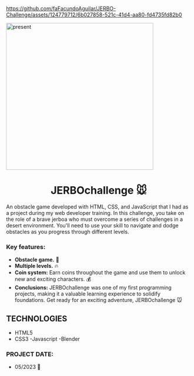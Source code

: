 https://github.com/faFacundoAguilar/JERBO-Challenge/assets/124779712/6b027858-521c-41d4-aa80-fd4735fd82b0

<img src="https://github.com/user-attachments/assets/e50e28e2-9e6a-4f71-8d00-6868d5424085" alt="present" width="400" hight="400" position="center"/>

<h1 align="center">JERBOchallenge 🐭</h1>

An obstacle game developed with HTML, CSS, and JavaScript that I had as a project during my web developer training. In this challenge, you take on the role of a brave jerboa who must overcome a series of challenges in a desert environment. You'll need to use your skill to navigate and dodge obstacles as you progress through different levels.
### Key features:
- **Obstacle game.** 🚀
- **Multiple levels.** 🔥
- **Coin system:** Earn coins throughout the game and use them to unlock new and exciting characters. 💰
- **Conclusions:** JERBOchallenge was one of my first programming projects, making it a valuable learning experience to solidify foundations.
Get ready for an exciting adventure, JERBOchallenge 🐭
## TECHNOLOGIES
- HTML5
- CSS3
-Javascript
-Blender
### PROJECT DATE:
- 05/2023 📅
